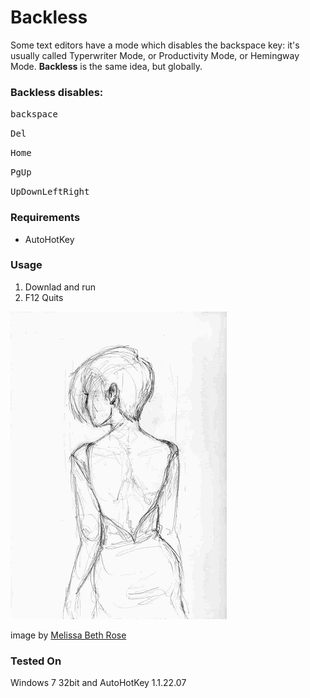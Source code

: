 # Backless
Some text editors have a mode which disables the backspace key: it's usually called Typerwriter Mode, or Productivity Mode, or Hemingway Mode. **Backless** is the same idea, but globally. 

### Backless disables:

<kbd>backspace</kbd>

<kbd>Del</kbd>

<kbd>Home</kbd>

<kbd>PgUp</kbd>

<kbd>Up</kbd><kbd>Down</kbd><kbd>Left</kbd><kbd>Right</kbd>

### Requirements
* AutoHotKey

### Usage
1. Downlad and run
2. F12 Quits

![](back.jpg)

image by [Melissa Beth Rose](https://melissabethrose.com/)

### Tested On
Windows 7 32bit and AutoHotKey 1.1.22.07